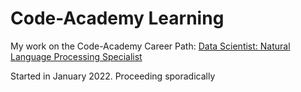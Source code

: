 # Code-Academy Learning

My work on the Code-Academy Career Path: [Data Scientist: Natural Language Processing Specialist](https://www.codecademy.com/learn/paths/data-science-nlp)

Started in January 2022. Proceeding sporadically
